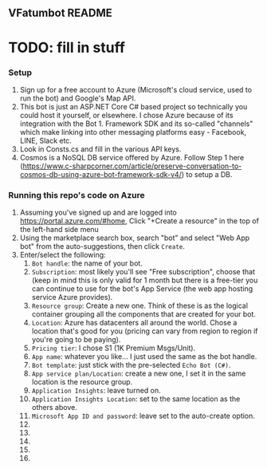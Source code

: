 ## VFatumbot README ##

# TODO: fill in stuff #

### Setup ###
1. Sign up for a free account to Azure (Microsoft's cloud service, used to run the bot) and Google's Map API.
1. This bot is just an ASP.NET Core C# based project so technically you could host it yourself, or elsewhere. I chose Azure because of its integration with the Bot 1. Framework SDK and its so-called "channels" which make linking into other messaging platforms easy - Facebook, LINE, Slack etc.
1. Look in Consts.cs and fill in the various API keys.
1. Cosmos is a NoSQL DB service offered by Azure. Follow Step 1 here (https://www.c-sharpcorner.com/article/preserve-conversation-to-cosmos-db-using-azure-bot-framework-sdk-v4/) to setup a DB.


### Running this repo's code on Azure ###

1. Assuming you've signed up and are logged into https://portal.azure.com/#home, Click "+Create a resource" in the top of the left-hand side menu
1. Using the marketplace search box, search "bot" and select "Web App bot" from the auto-suggestions, then click `Create`.
1. Enter/select the following:
    1. `Bot handle`: the name of your bot.
    1. `Subscription`: most likely you'll see "Free subscription", choose that (keep in mind this is only valid for 1 month but there is a free-tier you can continue to use for the bot's App Service (the web app hosting service Azure provides).
    1. `Resource group`: Create a new one. Think of these is as the logical container grouping all the components that are created for your bot.
    1. `Location`: Azure has datacenters all around the world. Chose a location that's good for you (pricing can vary from region to region if you're going to be paying).
    1. `Pricing tier`: I chose S1 (1K Premium Msgs/Unit).
    1. `App name`: whatever you like... I just used the same as the bot handle.
    1. `Bot template`: just stick with the pre-selected `Echo Bot (C#)`.
    1. `App service plan/Location`: create a new one, I set it in the same location is the resource group.
    1. `Application Insights`: leave turned on.
    1. `Application Insights Location`: set to the same location as the others above.
    1. `Microsoft App ID and password`: leave set to the auto-create option.
    1. 
    1. 
    1. 
    1. 
    1. 

